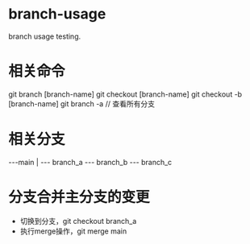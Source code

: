 # branch-usage
branch usage testing.

# 相关命令 
git branch [branch-name]
git checkout [branch-name]
git checkout -b [branch-name]
git branch -a // 查看所有分支

# 相关分支
---main
   |
   --- branch_a
   --- branch_b
   --- branch_c

# 分支合并主分支的变更
- 切换到分支，git checkout branch_a
- 执行merge操作，git merge main
